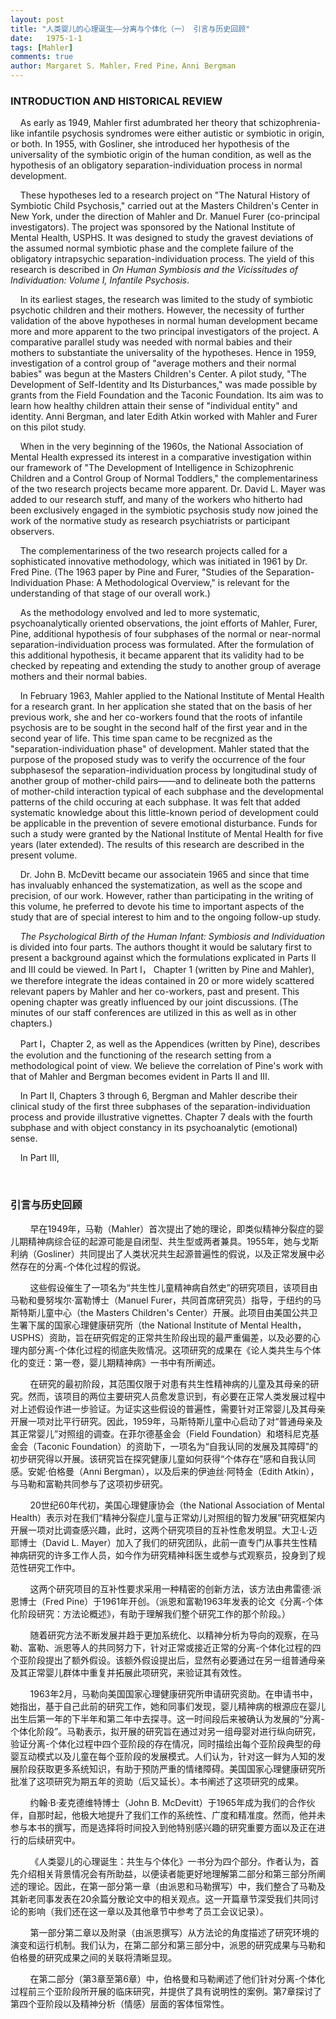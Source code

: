 ```yaml
---
layout: post
title: "人类婴儿的心理诞生——分离与个体化（一） 引言与历史回顾"
date:   1975-1-1
tags: [Mahler]
comments: true
author: Margaret S. Mahler，Fred Pine，Anni Bergman
---
```


### INTRODUCTION AND HISTORICAL REVIEW

&nbsp;&nbsp;&nbsp;&nbsp;As early as 1949, Mahler first adumbrated her theory that schizophrenia-like infantile psychosis syndromes were either autistic or symbiotic in origin, or both. In 1955, with Gosliner, she introduced her hypothesis of the universality of the symbiotic origin of the human condition, as well as the hypothesis of an obligatory separation-individuation process in normal development.

&nbsp;&nbsp;&nbsp;&nbsp;These hypotheses led to a research project on "The Natural History of Symbiotic Child Psychosis," carried out at the Masters Children's Center in New York, under the direction of Mahler and Dr. Manuel Furer (co-principal investigators). The project was sponsored by the National Institute of Mental Health, USPHS. It was designed to study the gravest deviations of the assumed normal symbiotic phase and the complete failure of the obligatory intrapsychic separation-individuation process. The yield of this research is described in *On Human Symbiosis and the Vicissitudes of Individuation: Volume Ⅰ, Infantile Psychosis*.

&nbsp;&nbsp;&nbsp;&nbsp;In its earliest stages, the research was limited to the study of symbiotic psychotic children and their mothers. However, the necessity of further validation of the above hypotheses in normal human development became more and more apparent to the two principal investigators of the project. A comparative parallel study was needed with normal babies and their mothers to substantiate the universality of the hypotheses. Hence in 1959, investigation of a control group of "average mothers and their normal babies" was begun at the Masters Children's Center. A pilot study, "The Development of Self-Identity and Its Disturbances," was made possible by grants from the Field Foundation and the Taconic Foundation. Its aim was to learn how healthy children attain their sense of "individual entity" and identity. Anni Bergman, and later Edith Atkin worked with Mahler and Furer on this pilot study.

&nbsp;&nbsp;&nbsp;&nbsp;When in the very beginning of the 1960s, the National Association of Mental Health expressed its interest in a comparative investigation within our framework of "The Development of Intelligence in Schizophrenic Children and a Control Group of Normal Toddlers," the complementariness of the two research projects became more apparent. Dr. David L. Mayer was added to our research stuff, and many of the workers who hitherto had been exclusively engaged in the symbiotic psychosis study now joined the work of the normative study as research psychiatrists or participant observers.

&nbsp;&nbsp;&nbsp;&nbsp;The complementariness of the two research projects called for a sophisticated innovative methodology, which was initiated in 1961 by Dr. Fred Pine. (The 1963 paper by Pine and Furer, "Studies of the Separation-Individuation Phase: A Methodological Overview," is relevant for the understanding of that stage of our overall work.)

&nbsp;&nbsp;&nbsp;&nbsp;As the methodology envolved and led to more systematic, psychoanalytically oriented observations, the joint efforts of Mahler, Furer, Pine, additional hypothesis of four subphases of the normal or near-normal separation-individuation process was formulated. After the formulation of this additional hypothesis, it became apparent that its validity had to be checked by repeating and extending the study to another group of average mothers and their normal babies. 

&nbsp;&nbsp;&nbsp;&nbsp;In February 1963, Mahler applied to the National Institute of Mental Health for a research grant. In her application she stated that on the basis of her previous work, she and her co-workers found that the roots of infantile psychosis are to be sought in the second half of the first year and in the second year of life. This time span came to be recgnized as the "separation-individuation phase" of development. Mahler stated that the purpose of the proposed study was to verify the occurrence of the four subphasesof the separation-individuation process by longitudinal study of another group of mother-child pairs——and to delineate both the patterns of mother-child interaction typical of each subphase and the developmental patterns of the child occuring at each subphase. It was felt that added systematic knowledge about this little-known period of development could be applicable in the prevention of severe emotional disturbance. Funds for such a study were granted by the National Institute of Mental Health for five years (later extended). The results of this research are described in the present volume.

&nbsp;&nbsp;&nbsp;&nbsp;Dr. John B. McDevitt became our associatein 1965 and since that time has invaluably enhanced the systematization, as well as the scope and precision, of our work. However, rather than participating in the writing of this volume, he preferred to devote his time to important aspects of the study that are of special interest to him and to the ongoing follow-up study.

&nbsp;&nbsp;&nbsp;&nbsp;*The Psychological Birth of the Human Infant: Symbiosis and Individuation* is divided into four parts. The authors thought it would be salutary first to present a background against which the formulations explicated in Parts Ⅱ and Ⅲ could be viewed. In Part Ⅰ， Chapter 1 (written by Pine and Mahler), we therefore integrate the ideas contained in 20 or more widely scattered relevant papers by Mahler and her co-workers, past and present. This opening chapter was greatly influenced by our joint discussions. (The minutes of our staff conferences are utilized in this as well as in other chapters.)

&nbsp;&nbsp;&nbsp;&nbsp;Part Ⅰ，Chapter 2, as well as the Appendices (written by Pine), describes the evolution and the functioning of the research setting from a methodological point of view. We believe the correlation of Pine's work with that of Mahler and Bergman becomes evident in Parts Ⅱ and Ⅲ.

&nbsp;&nbsp;&nbsp;&nbsp;In Part Ⅱ, Chapters 3 through 6, Bergman and Mahler describe their clinical study of the first three subphases of the separation-individuation process and provide illustrative vignettes. Chapter 7 deals with the fourth subphase and with object constancy in its psychoanalytic (emotional) sense.

&nbsp;&nbsp;&nbsp;&nbsp;In Part Ⅲ, 










&nbsp;&nbsp;&nbsp;&nbsp;






### 引言与历史回顾

&nbsp;&nbsp;&nbsp;&nbsp;&nbsp;&nbsp;&nbsp;&nbsp;早在1949年，马勒（Mahler）首次提出了她的理论，即类似精神分裂症的婴儿期精神病综合征的起源可能是自闭型、共生型或两者兼具。1955年，她与戈斯利纳（Gosliner）共同提出了人类状况共生起源普遍性的假说，以及正常发展中必然存在的分离-个体化过程的假说。

&nbsp;&nbsp;&nbsp;&nbsp;&nbsp;&nbsp;&nbsp;&nbsp;这些假设催生了一项名为“共生性儿童精神病自然史”的研究项目，该项目由马勒和曼努埃尔·富勒博士（Manuel Furer，共同首席研究员）指导，于纽约的马斯特斯儿童中心（the Masters Children's Center）开展。此项目由美国公共卫生署下属的国家心理健康研究所（the National Institute of Mental Health，USPHS）资助，旨在研究假定的正常共生阶段出现的最严重偏差，以及必要的心理内部分离-个体化过程的彻底失败情况。这项研究的成果在《论人类共生与个体化的变迁：第一卷，婴儿期精神病》一书中有所阐述。 

&nbsp;&nbsp;&nbsp;&nbsp;&nbsp;&nbsp;&nbsp;&nbsp;在研究的最初阶段，其范围仅限于对患有共生性精神病的儿童及其母亲的研究。然而，该项目的两位主要研究人员愈发意识到，有必要在正常人类发展过程中对上述假设作进一步验证。为证实这些假设的普遍性，需要针对正常婴儿及其母亲开展一项对比平行研究。因此，1959年，马斯特斯儿童中心启动了对“普通母亲及其正常婴儿”对照组的调查。在菲尔德基金会（Field Foundation）和塔科尼克基金会（Taconic Foundation）的资助下，一项名为“自我认同的发展及其障碍”的初步研究得以开展。该研究旨在探究健康儿童如何获得“个体存在”感和自我认同感。安妮·伯格曼（Anni Bergman），以及后来的伊迪丝·阿特金（Edith Atkin），与马勒和富勒共同参与了这项初步研究。 

&nbsp;&nbsp;&nbsp;&nbsp;&nbsp;&nbsp;&nbsp;&nbsp;20世纪60年代初，美国心理健康协会（the National Association of Mental Health）表示对在我们“精神分裂症儿童与正常幼儿对照组的智力发展”研究框架内开展一项对比调查感兴趣，此时，这两个研究项目的互补性愈发明显。大卫·L·迈耶博士（David L. Mayer）加入了我们的研究团队，此前一直专门从事共生性精神病研究的许多工作人员，如今作为研究精神科医生或参与式观察员，投身到了规范性研究工作中。 

&nbsp;&nbsp;&nbsp;&nbsp;&nbsp;&nbsp;&nbsp;&nbsp;这两个研究项目的互补性要求采用一种精密的创新方法，该方法由弗雷德·派恩博士（Fred Pine）于1961年开创。（派恩和富勒1963年发表的论文《分离-个体化阶段研究：方法论概述》，有助于理解我们整个研究工作的那个阶段。） 

&nbsp;&nbsp;&nbsp;&nbsp;&nbsp;&nbsp;&nbsp;&nbsp;随着研究方法不断发展并趋于更加系统化、以精神分析为导向的观察，在马勒、富勒、派恩等人的共同努力下，针对正常或接近正常的分离-个体化过程的四个亚阶段提出了额外假设。该额外假设提出后，显然有必要通过在另一组普通母亲及其正常婴儿群体中重复并拓展此项研究，来验证其有效性。 

&nbsp;&nbsp;&nbsp;&nbsp;&nbsp;&nbsp;&nbsp;&nbsp;1963年2月，马勒向美国国家心理健康研究所申请研究资助。在申请书中，她指出，基于自己此前的研究工作，她和同事们发现，婴儿精神病的根源应在婴儿出生后第一年的下半年和第二年中去探寻。这一时间段后来被确认为发展的“分离-个体化阶段”。马勒表示，拟开展的研究旨在通过对另一组母婴对进行纵向研究，验证分离-个体化过程中四个亚阶段的存在情况，同时描绘出每个亚阶段典型的母婴互动模式以及儿童在每个亚阶段的发展模式。人们认为，针对这一鲜为人知的发展阶段获取更多系统知识，有助于预防严重的情绪障碍。美国国家心理健康研究所批准了这项研究为期五年的资助（后又延长）。本书阐述了这项研究的成果。 

&nbsp;&nbsp;&nbsp;&nbsp;&nbsp;&nbsp;&nbsp;&nbsp;约翰·B·麦克德维特博士（John B. McDevitt）于1965年成为我们的合作伙伴，自那时起，他极大地提升了我们工作的系统性、广度和精准度。然而，他并未参与本书的撰写，而是选择将时间投入到他特别感兴趣的研究重要方面以及正在进行的后续研究中。 

&nbsp;&nbsp;&nbsp;&nbsp;&nbsp;&nbsp;&nbsp;&nbsp;《人类婴儿的心理诞生：共生与个体化》一书分为四个部分。作者认为，首先介绍相关背景情况会有所助益，以便读者能更好地理解第二部分和第三部分所阐述的理论。因此，在第一部分第一章（由派恩和马勒撰写）中，我们整合了马勒及其新老同事发表在20余篇分散论文中的相关观点。这一开篇章节深受我们共同讨论的影响（我们还在这一章以及其他章节中参考了员工会议记录）。 

&nbsp;&nbsp;&nbsp;&nbsp;&nbsp;&nbsp;&nbsp;&nbsp;第一部分第二章以及附录（由派恩撰写）从方法论的角度描述了研究环境的演变和运行机制。我们认为，在第二部分和第三部分中，派恩的研究成果与马勒和伯格曼的研究成果之间的关联将清晰显现。 

&nbsp;&nbsp;&nbsp;&nbsp;&nbsp;&nbsp;&nbsp;&nbsp;在第二部分（第3章至第6章）中，伯格曼和马勒阐述了他们针对分离-个体化过程前三个亚阶段所开展的临床研究，并提供了具有说明性的案例。第7章探讨了第四个亚阶段以及精神分析（情感）层面的客体恒常性。 




